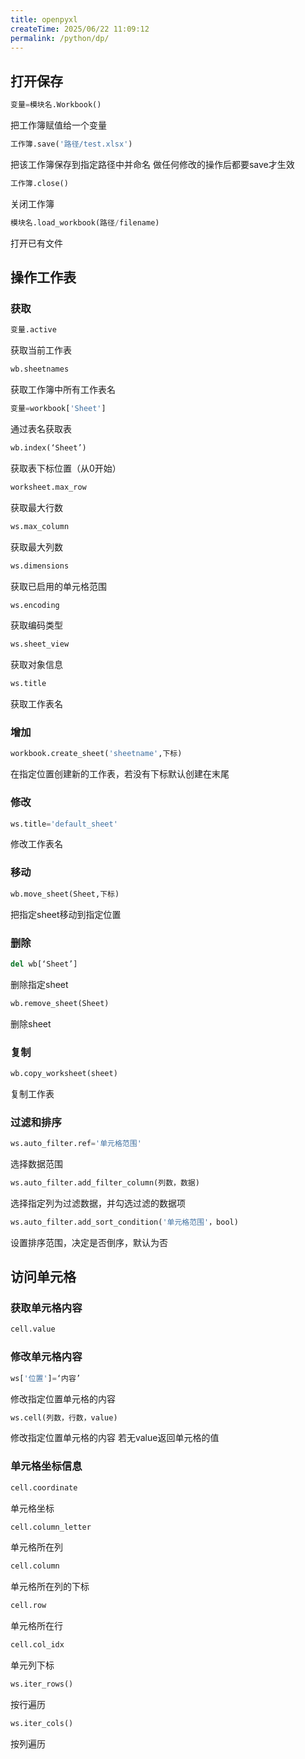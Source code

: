 ```yaml
---
title: openpyxl
createTime: 2025/06/22 11:09:12
permalink: /python/dp/
---
```

## 打开保存

```python
变量=模块名.Workbook()
```
把工作簿赋值给一个变量

```python
工作簿.save('路径/test.xlsx')
```
把该工作簿保存到指定路径中并命名
做任何修改的操作后都要save才生效

```python
工作簿.close()
```
关闭工作簿

```python
模块名.load_workbook(路径/filename)
```
打开已有文件

## 操作工作表

### 获取

```python
变量.active
```
获取当前工作表

```python
wb.sheetnames
```
获取工作簿中所有工作表名

```python
变量=workbook['Sheet']
```
通过表名获取表

```python
wb.index(‘Sheet’)
```
获取表下标位置（从0开始）

```python
worksheet.max_row
```

 获取最大行数

```python
ws.max_column
```
获取最大列数

```python
ws.dimensions
```
获取已启用的单元格范围

```python
ws.encoding
```
获取编码类型

```python
ws.sheet_view
```
获取对象信息

```python
ws.title
```
获取工作表名

### 增加

```python
workbook.create_sheet('sheetname',下标)
```
在指定位置创建新的工作表，若没有下标默认创建在末尾

### 修改

```python
ws.title='default_sheet'
```
修改工作表名

### 移动

```python
wb.move_sheet(Sheet,下标)
```
把指定sheet移动到指定位置

### 删除

```python
del wb[‘Sheet’]
```
删除指定sheet

```python
wb.remove_sheet(Sheet)
```
删除sheet

### 复制

```python
wb.copy_worksheet(sheet)
```
复制工作表

### 过滤和排序

```python
ws.auto_filter.ref='单元格范围'
```
选择数据范围

```python
ws.auto_filter.add_filter_column(列数，数据)
```

选择指定列为过滤数据，并勾选过滤的数据项

```python
ws.auto_filter.add_sort_condition('单元格范围'，bool)
```
设置排序范围，决定是否倒序，默认为否

## 访问单元格

### 获取单元格内容

```python
cell.value
```

### 修改单元格内容

```python
ws['位置']=‘内容’
```
修改指定位置单元格的内容

```python
ws.cell(列数，行数，value)
```
修改指定位置单元格的内容
若无value返回单元格的值

### 单元格坐标信息

```python
cell.coordinate
```
单元格坐标

```python
cell.column_letter
```
单元格所在列

```python
cell.column
```
单元格所在列的下标

```python
cell.row
```
单元格所在行

```python
cell.col_idx
```
单元列下标

```python
ws.iter_rows()
```
按行遍历

```python
ws.iter_cols()
```
按列遍历

